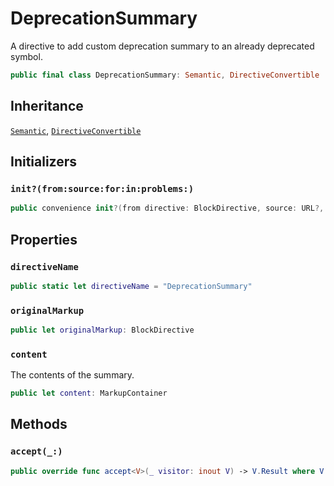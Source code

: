 # DeprecationSummary

A directive to add custom deprecation summary to an already deprecated symbol.

``` swift
public final class DeprecationSummary: Semantic, DirectiveConvertible 
```

## Inheritance

[`Semantic`](/Semantic), [`DirectiveConvertible`](/DirectiveConvertible)

## Initializers

### `init?(from:source:for:in:problems:)`

``` swift
public convenience init?(from directive: BlockDirective, source: URL?, for bundle: DocumentationBundle, in context: DocumentationContext, problems: inout [Problem]) 
```

## Properties

### `directiveName`

``` swift
public static let directiveName = "DeprecationSummary"
```

### `originalMarkup`

``` swift
public let originalMarkup: BlockDirective
```

### `content`

The contents of the summary.

``` swift
public let content: MarkupContainer
```

## Methods

### `accept(_:)`

``` swift
public override func accept<V>(_ visitor: inout V) -> V.Result where V : SemanticVisitor 
```
